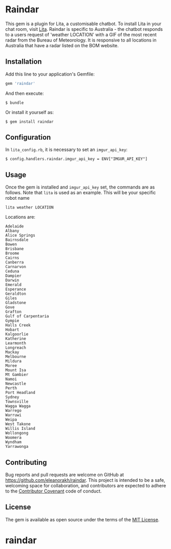 # Raindar

This gem is a plugin for Lita, a customisable chatbot. To install Lita in your chat room, visit [Lita](https://www.lita.io/).
Raindar is specific to Australia - the chatbot responds to a users request of 'weather LOCATION' with a GIF of the most recent radar from the Bureau of Meteorology. It is responsive to all locations in Australia that have a radar listed on the BOM website.

## Installation

Add this line to your application's Gemfile:

```ruby
gem 'raindar'
```

And then execute:

    $ bundle

Or install it yourself as:

    $ gem install raindar

## Configuration

In `lita_config.rb`, it is necessary to set an `imgur_api_key`:

    $ config.handlers.raindar.imgur_api_key = ENV["IMGUR_API_KEY"]

## Usage

Once the gem is installed and `imgur_api_key` set, the commands are as follows. Note that `lita` is used as an example. This will be your specific robot name

```
lita weather LOCATION
```

Locations are:

```
Adelaide
Albany
Alice Springs
Bairnsdale
Bowen
Brisbane
Broome
Cairns
Canberra
Carnarvon
Ceduna
Dampier
Darwin
Emerald
Esperance
Geraldton
Giles
Gladstone
Gove
Grafton
Gulf of Carpentaria
Gympie
Halls Creek
Hobart
Kalgoorlie
Katherine
Learmonth
Longreach
Mackay
Melbourne
Mildura
Moree
Mount Isa
Mt Gambier
Namoi
Newcastle
Perth
Port Headland
Sydney
Townsville
Wagga Wagga
Warrego
Warruwi
Weipa
West Takone
Willis Island
Wollongong
Woomera
Wyndham
Yarrawonga
```

## Contributing

Bug reports and pull requests are welcome on GitHub at https://github.com/eleanorakh/raindar. This project is intended to be a safe, welcoming space for collaboration, and contributors are expected to adhere to the [Contributor Covenant](http://contributor-covenant.org) code of conduct.


## License

The gem is available as open source under the terms of the [MIT License](http://opensource.org/licenses/MIT).

# raindar
